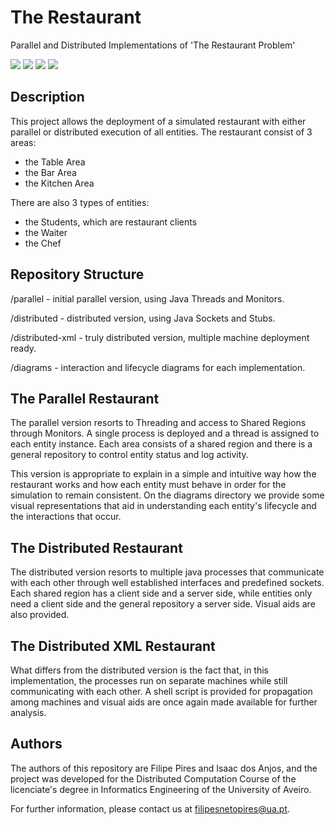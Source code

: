 # The Restaurant
Parallel and Distributed Implementations of 'The Restaurant Problem'

![](https://img.shields.io/badge/Academical%20Project-Yes-green)
![](https://img.shields.io/badge/Made%20with-Java-red)
![](https://img.shields.io/badge/License-Free%20To%20Use-green)
![](https://img.shields.io/badge/Maintained-No-red)

## Description

This project allows the deployment of a simulated restaurant with either parallel or distributed execution of all entities.
The restaurant consist of 3 areas:
- the Table Area
- the Bar Area 
- the Kitchen Area

There are also 3 types of entities:
- the Students, which are restaurant clients 
- the Waiter
- the Chef

## Repository Structure

/parallel - initial parallel version, using Java Threads and Monitors.

/distributed - distributed version, using Java Sockets and Stubs.

/distributed-xml - truly distributed version, multiple machine deployment ready.

/diagrams - interaction and lifecycle diagrams for each implementation.

## The Parallel Restaurant

The parallel version resorts to Threading and access to Shared Regions through Monitors.
A single process is deployed and a thread is assigned to each entity instance.
Each area consists of a shared region and there is a general repository to control entity status and log activity.

This version is appropriate to explain in a simple and intuitive way how the restaurant works and how each entity must behave in order for the simulation to remain consistent.
On the diagrams directory we provide some visual representations that aid in understanding each entity's lifecycle and the interactions that occur.

## The Distributed Restaurant

The distributed version resorts to multiple java processes that communicate with each other through well established interfaces and predefined sockets.
Each shared region has a client side and a server side, while entities only need a client side and the general repository a server side.
Visual aids are also provided.

## The Distributed XML Restaurant

What differs from the distributed version is the fact that, in this implementation, the processes run on separate machines while still communicating with each other.
A shell script is provided for propagation among machines and visual aids are once again made available for further analysis.

## Authors

The authors of this repository are Filipe Pires and Isaac dos Anjos, and the project was developed for the Distributed Computation Course of the licenciate's degree in Informatics Engineering of the University of Aveiro.

For further information, please contact us at filipesnetopires@ua.pt.
